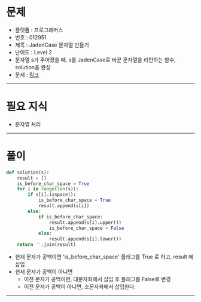 # 문제
- 플랫폼 : 프로그래머스
- 번호 : 012951
- 제목 : JadenCase 문자열 만들기
- 난이도 : Level 2
- 문자열 s가 주어졌을 때, s를 JadenCase로 바꾼 문자열을 리턴하는 함수, solution을 완성
- 문제 : <a href="https://school.programmers.co.kr/learn/courses/30/lessons/12951" target="_blank">링크</a>

---

# 필요 지식
- 문자열 처리

---

# 풀이
```python
def solution(s):
    result = []
    is_before_char_space = True
    for i in range(len(s)):
        if s[i].isspace():
            is_before_char_space = True
            result.append(s[i])
        else:
            if is_before_char_space:
                result.append(s[i].upper())
                is_before_char_space = False
            else:
                result.append(s[i].lower())
    return ''.join(result)
```
- 현재 문자가 공백이면 'is_before_char_space' 플래그를 True 로 하고, result 에 삽입
- 현재 문자가 공백이 아니면
  - 이전 문자가 공백이면, 대문자화해서 삽입 후 플래그를 False로 변경
  - 이전 문자가 공백이 아니면, 소문자화해서 삽입한다.

---
